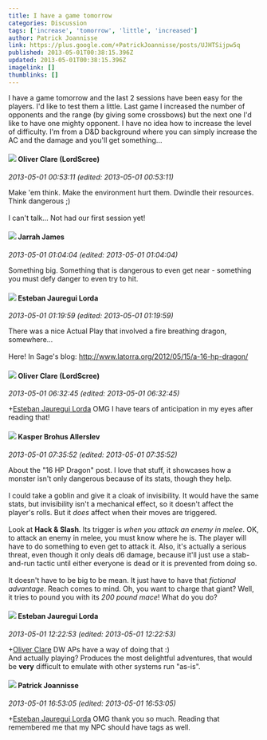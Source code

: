 ```yaml
---
title: I have a game tomorrow
categories: Discussion
tags: ['increase', 'tomorrow', 'little', 'increased']
author: Patrick Joannisse
link: https://plus.google.com/+PatrickJoannisse/posts/UJHTSijpw5q
published: 2013-05-01T00:38:15.396Z
updated: 2013-05-01T00:38:15.396Z
imagelink: []
thumblinks: []
---
```


I have a game tomorrow and the last 2 sessions have been easy for the players. I&#39;d like to test them a little. Last game I increased the number of opponents and the range (by giving some crossbows) but the next one I&#39;d like to have one mighty opponent. I have no idea how to increase the level of difficulty. I&#39;m from a D&amp;D background where you can simply increase the AC and the damage and you&#39;ll get something...
<div id='comment z124ify4hyadszap304cjb2qaxnhgnqivas'>
  <h4><img src='{{site.baseurl}}//images/avatars/105470470385076100310_photo.jpg'> Oliver Clare (LordScree)</h4>
      <p><cite>2013-05-01 00:53:11 (edited: 2013-05-01 00:53:11)</cite></p>
        <p>Make &#39;em think. Make the environment hurt them. Dwindle their resources. Think dangerous ;)<br /><br />I can&#39;t talk... Not had our first session yet!</p>
</div>
        

<div id='comment z124ify4hyadszap304cjb2qaxnhgnqivas'>
  <h4><img src='{{site.baseurl}}//images/avatars/108001625414701725812_photo.jpg'> Jarrah James</h4>
      <p><cite>2013-05-01 01:04:04 (edited: 2013-05-01 01:04:04)</cite></p>
        <p>Something big. Something that is dangerous to even get near - something you must defy danger to even try to hit. </p>
</div>
        

<div id='comment z124ify4hyadszap304cjb2qaxnhgnqivas'>
  <h4><img src='{{site.baseurl}}//images/avatars/105555275890220429229_photo.jpg'> Esteban Jauregui Lorda</h4>
      <p><cite>2013-05-01 01:19:59 (edited: 2013-05-01 01:19:59)</cite></p>
        <p>There was a nice Actual Play that involved a fire breathing dragon, somewhere...<br /><br />Here! In Sage&#39;s blog: <a href="http://www.latorra.org/2012/05/15/a-16-hp-dragon/" class="ot-anchor">http://www.latorra.org/2012/05/15/a-16-hp-dragon/</a></p>
</div>
        

<div id='comment z124ify4hyadszap304cjb2qaxnhgnqivas'>
  <h4><img src='{{site.baseurl}}//images/avatars/105470470385076100310_photo.jpg'> Oliver Clare (LordScree)</h4>
      <p><cite>2013-05-01 06:32:45 (edited: 2013-05-01 06:32:45)</cite></p>
        <p><span class="proflinkWrapper"><span class="proflinkPrefix">+</span><a class="proflink" href="https://plus.google.com/105555275890220429229" oid="105555275890220429229">Esteban Jauregui Lorda</a></span> OMG I have tears of anticipation in my eyes after reading that!</p>
</div>
        

<div id='comment z124ify4hyadszap304cjb2qaxnhgnqivas'>
  <h4><img src='{{site.baseurl}}//images/avatars/110937611143261107555_photo.jpg'> Kasper Brohus Allerslev</h4>
      <p><cite>2013-05-01 07:35:52 (edited: 2013-05-01 07:35:52)</cite></p>
        <p>About the &quot;16 HP Dragon&quot; post. I love that stuff, it showcases how a monster isn&#39;t only dangerous because of its stats, though they help.<br /><br />I could take a goblin and give it a cloak of invisibility. It would have the same stats, but invisibility isn&#39;t a mechanical effect, so it doesn&#39;t affect the player&#39;s rolls. But it <i>does</i> affect when their moves are triggered.<br /><br />Look at <b>Hack &amp; Slash</b>. Its trigger is <i>when you attack an enemy in melee</i>. OK, to attack an enemy in melee, you must know where he is. The player will have to do something to even get to attack it. Also, it&#39;s actually a serious threat, even though it only deals d6 damage, because it&#39;ll just use a stab-and-run tactic until either everyone is dead or it is prevented from doing so.<br /><br />It doesn&#39;t have to be big to be mean. It just have to have that <i>fictional advantage</i>. Reach comes to mind. Oh, you want to charge that giant? Well, it tries to pound you with its <i>200 pound mace</i>! What do you do?</p>
</div>
        

<div id='comment z124ify4hyadszap304cjb2qaxnhgnqivas'>
  <h4><img src='{{site.baseurl}}//images/avatars/105555275890220429229_photo.jpg'> Esteban Jauregui Lorda</h4>
      <p><cite>2013-05-01 12:22:53 (edited: 2013-05-01 12:22:53)</cite></p>
        <p><span class="proflinkWrapper"><span class="proflinkPrefix">+</span><a class="proflink" href="https://plus.google.com/105470470385076100310" oid="105470470385076100310">Oliver Clare</a></span> DW APs have a way of doing that :)<br />And actually playing? Produces the most delightful adventures, that would be <b>very</b> difficult to emulate with other systems run &quot;as-is&quot;.</p>
</div>
        

<div id='comment z124ify4hyadszap304cjb2qaxnhgnqivas'>
  <h4><img src='{{site.baseurl}}//images/avatars/102311180250681509880_photo.jpg'> Patrick Joannisse</h4>
      <p><cite>2013-05-01 16:53:05 (edited: 2013-05-01 16:53:05)</cite></p>
        <p><span class="proflinkWrapper"><span class="proflinkPrefix">+</span><a class="proflink" href="https://plus.google.com/105555275890220429229" oid="105555275890220429229">Esteban Jauregui Lorda</a></span> OMG thank you so much. Reading that remembered me that my NPC should have tags as well.</p>
</div>
        